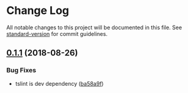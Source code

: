 # Change Log

All notable changes to this project will be documented in this file. See [standard-version](https://github.com/conventional-changelog/standard-version) for commit guidelines.

<a name="0.1.1"></a>
## [0.1.1](https://github.com/SevInf/hmr-native/compare/v0.1.0...v0.1.1) (2018-08-26)


### Bug Fixes

* tslint is dev dependency ([ba58a9f](https://github.com/SevInf/hmr-native/commit/ba58a9f))
